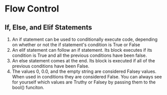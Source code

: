 # Flow Control

  ## If, Else, and Elif Statements
  1. An if statement can be used to conditionally execute code, depending on whether or not the if statement's condition is True or False
  2. An elif statement can follow an if statement. Its block executes if its condition is True and all the previous conditions have been false.
  3. An else statement comes at the end. Its block is executed if all of the previous conditions have been False.
  4. The values 0, 0.0, and the empty string are considered Falsey values. When used in conditions they are considered False. You can always see for yourself which values are Truthy or Falsey by passing them to the bool() funciton.